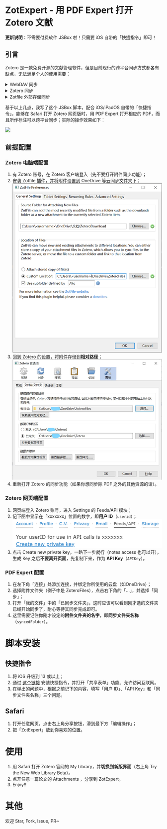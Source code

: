 # ZotExpert - 用 PDF Expert 打开 Zotero 文献

**更新说明**：不需要付费软件 JSBox 啦！只需要 iOS 自带的「快捷指令」即可！

## 引言

Zotero 是一款免费开源的文献管理软件，但是目前现行的跨平台同步方式都各有缺点，无法满足个人的使用需要：

<details>
<summary>WebDAV 同步</summary>

1. 文件储存**位置杂乱无序**，同一主题的文献 PDF 无法在文件层面集中在一起，给批量管理带来困难；
2. iOS/iPadOS 平台上的 PaperShip 年久失修，目前还有一些 PDF 不能打开（报404），即使能打开的也只能在应用内标注，在 PDF Expert 等外部应用标注的结果**无法同步**。
</details>

<details>
<summary>Zotero 同步</summary>

1. 除了用的是 Zotero 官方存储空间（有些**贵**）以外，缺点与第1条一样。
</details>

<details>
<summary>Zotfile 外部存储同步</summary>

1. 用 Zotfile 插件将 PDF 移到外部文件夹，然后再用 OneDrive 等工具同步，每个分类都在同一个子文件夹中，利于文献归类；
2. 但是，iOS/iPadOS 平台上 PDF **不能直接打开**，需要手动去 PDF Expert 找寻文件位置。
</details>

基于以上几点，我写了这个 JSBox 脚本，配合 iOS/iPadOS 自带的「快捷指令」，能够在 Safari 打开 Zotero 网页版时，用 PDF Expert 打开相应的 PDF，而且所作标注可以跨平台同步；实际的操作效果如下：

![](./assets/effect.gif)

## 前提配置

### Zotero 电脑端配置

1. 有 Zotero 账号，在 Zotero 客户端登入（先不要打开附件同步功能）；
2. 安装 Zotfile 插件，并将附件设置到 OneDrive 等云同步文件夹下；
    ![](./assets/ZotfilePref.png)
3. 回到 Zotero 的设置，将附件存储到**相对路径**；
    ![](./assets/GeneralPref.jpg)
4. 重新打开 Zotero 的同步功能（如果你想同步除 PDF 之外的其他资源的话）。

### Zotero 网页端配置

1. 网页端登入 Zotero 账号，进入 Settings 的 Feeds/API 模块；
2. 记下图中显示在「xxxxxxx」位置的数字，即**用户 ID**（`userid`）；
    ![](./assets/userid.png)
3. 点击 Create new private key，一路下一步就行（notes access 也可以开），生成 Key 之后**不要离开页面**，先复制下来，作为 **API Key**（`APIKey`）。



### PDF Expert 配置

1. 在左下角「连接」处添加连接，并绑定你所使用的云盘（如OneDrive）；
2. 选择附件文件夹（例子中是 ZoteroFiles），点击右下角的「…」，并选择「同步」；
3. 打开「我的文件」中的「已同步文件夹」，这时应该可以看到刚才选的文件夹已经开始同步了，耐心等待其同步完成即可。
4. 这里需要记住你刚才设定的**附件文件夹的名字**，即**同步文件夹名称**（`syncedFolder`）。

# 脚本安装

## 快捷指令

1. 将 iOS 升级到 13 或以上；
2. 通过 [这个链接](https://www.icloud.com/shortcuts/2bc50081d84745719faa1fda14bcebe7) 安装快捷指令，并打开「共享表单」功能、允许访问互联网。
3. 在弹出的问题中，根据之前记下的内容，填写「用户 ID」、「API Key」和「同步文件夹名称」三个问题。

## Safari

1. 打开任意网页，点击右上角分享按钮，滑到最下方「编辑操作」；
2. 把「ZotExpert」放到你喜欢的位置。


# 使用

1. 用 Safari 打开 Zotero 官网的 My Library，并**切换到新版界面**（右上角 Try the New Web Library Beta）。
2. 点开任意一篇论文的 Attachments ，分享到 ZotExpert。
3. Enjoy!!

# 其他

欢迎 Star, Fork, Issue, PR~
